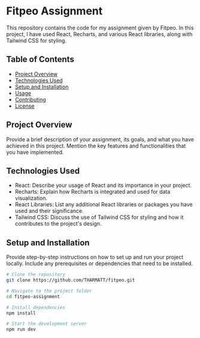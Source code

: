 # Fitpeo Assignment

This repository contains the code for my assignment given by Fitpeo. In this project, I have used React, Recharts, and various React libraries, along with Tailwind CSS for styling.

## Table of Contents

- [Project Overview](#project-overview)
- [Technologies Used](#technologies-used)
- [Setup and Installation](#setup-and-installation)
- [Usage](#usage)
- [Contributing](#contributing)
- [License](#license)

## Project Overview

Provide a brief description of your assignment, its goals, and what you have achieved in this project. Mention the key features and functionalities that you have implemented.

## Technologies Used

- React: Describe your usage of React and its importance in your project.
- Recharts: Explain how Recharts is integrated and used for data visualization.
- React Libraries: List any additional React libraries or packages you have used and their significance.
- Tailwind CSS: Discuss the use of Tailwind CSS for styling and how it contributes to the project's design.

## Setup and Installation

Provide step-by-step instructions on how to set up and run your project locally. Include any prerequisites or dependencies that need to be installed.

```bash
# Clone the repository
git clone https://github.com/THARMATT/fitpeo.git

# Navigate to the project folder
cd fitpeo-assignment

# Install dependencies
npm install

# Start the development server
npm run dev
